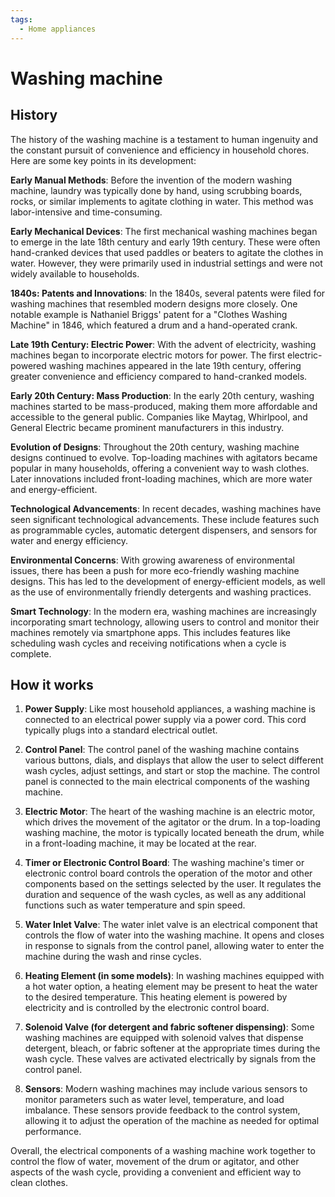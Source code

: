 ```yaml
---
tags:
  - Home appliances
---
```


# Washing machine

## History

The history of the washing machine is a testament to human ingenuity and the constant pursuit of convenience and efficiency in household chores. Here are some key points in its development:

**Early Manual Methods**: Before the invention of the modern washing machine, laundry was typically done by hand, using scrubbing boards, rocks, or similar implements to agitate clothing in water. This method was labor-intensive and time-consuming.

**Early Mechanical Devices**: The first mechanical washing machines began to emerge in the late 18th century and early 19th century. These were often hand-cranked devices that used paddles or beaters to agitate the clothes in water. However, they were primarily used in industrial settings and were not widely available to households.

**1840s: Patents and Innovations**: In the 1840s, several patents were filed for washing machines that resembled modern designs more closely. One notable example is Nathaniel Briggs' patent for a "Clothes Washing Machine" in 1846, which featured a drum and a hand-operated crank.

**Late 19th Century: Electric Power**: With the advent of electricity, washing machines began to incorporate electric motors for power. The first electric-powered washing machines appeared in the late 19th century, offering greater convenience and efficiency compared to hand-cranked models.

**Early 20th Century: Mass Production**: In the early 20th century, washing machines started to be mass-produced, making them more affordable and accessible to the general public. Companies like Maytag, Whirlpool, and General Electric became prominent manufacturers in this industry.

**Evolution of Designs**: Throughout the 20th century, washing machine designs continued to evolve. Top-loading machines with agitators became popular in many households, offering a convenient way to wash clothes. Later innovations included front-loading machines, which are more water and energy-efficient.

**Technological Advancements**: In recent decades, washing machines have seen significant technological advancements. These include features such as programmable cycles, automatic detergent dispensers, and sensors for water and energy efficiency.

**Environmental Concerns**: With growing awareness of environmental issues, there has been a push for more eco-friendly washing machine designs. This has led to the development of energy-efficient models, as well as the use of environmentally friendly detergents and washing practices.

**Smart Technology**: In the modern era, washing machines are increasingly incorporating smart technology, allowing users to control and monitor their machines remotely via smartphone apps. This includes features like scheduling wash cycles and receiving notifications when a cycle is complete.

## How it works

1. **Power Supply**: Like most household appliances, a washing machine is connected to an electrical power supply via a power cord. This cord typically plugs into a standard electrical outlet.

2. **Control Panel**: The control panel of the washing machine contains various buttons, dials, and displays that allow the user to select different wash cycles, adjust settings, and start or stop the machine. The control panel is connected to the main electrical components of the washing machine.

3. **Electric Motor**: The heart of the washing machine is an electric motor, which drives the movement of the agitator or the drum. In a top-loading washing machine, the motor is typically located beneath the drum, while in a front-loading machine, it may be located at the rear.

4. **Timer or Electronic Control Board**: The washing machine's timer or electronic control board controls the operation of the motor and other components based on the settings selected by the user. It regulates the duration and sequence of the wash cycles, as well as any additional functions such as water temperature and spin speed.

5. **Water Inlet Valve**: The water inlet valve is an electrical component that controls the flow of water into the washing machine. It opens and closes in response to signals from the control panel, allowing water to enter the machine during the wash and rinse cycles.

6. **Heating Element (in some models)**: In washing machines equipped with a hot water option, a heating element may be present to heat the water to the desired temperature. This heating element is powered by electricity and is controlled by the electronic control board.

7. **Solenoid Valve (for detergent and fabric softener dispensing)**: Some washing machines are equipped with solenoid valves that dispense detergent, bleach, or fabric softener at the appropriate times during the wash cycle. These valves are activated electrically by signals from the control panel.

8. **Sensors**: Modern washing machines may include various sensors to monitor parameters such as water level, temperature, and load imbalance. These sensors provide feedback to the control system, allowing it to adjust the operation of the machine as needed for optimal performance.

Overall, the electrical components of a washing machine work together to control the flow of water, movement of the drum or agitator, and other aspects of the wash cycle, providing a convenient and efficient way to clean clothes.